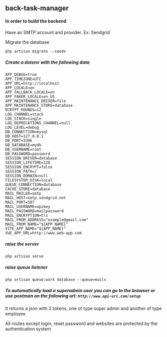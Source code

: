 ## back-task-manager

#### In order to build the backend

Have an SMTP account and provider. Ex: Sendgrid

Migrate the database

    php artisan migrate --seeds

##### Create a dotenv with the following data

```
APP_DEBUG=true
APP_TIMEZONE=UTC
APP_URL=http://localhost
APP_LOCALE=en
APP_FALLBACK_LOCALE=en
APP_FAKER_LOCALE=en_US
APP_MAINTENANCE_DRIVER=file
APP_MAINTENANCE_STORE=database
BCRYPT_ROUNDS=12
LOG_CHANNEL=stack
LOG_STACK=single
LOG_DEPRECATIONS_CHANNEL=null
LOG_LEVEL=debug
DB_CONNECTION=mysql
DB_HOST=127.0.0.1
DB_PORT=3306
DB_DATABASE=mydb
DB_USERNAME=root
DB_PASSWORD=password
SESSION_DRIVER=database
SESSION_LIFETIME=120
SESSION_ENCRYPT=false
SESSION_PATH=/
SESSION_DOMAIN=null
FILESYSTEM_DISK=local
QUEUE_CONNECTION=database
CACHE_STORE=database
MAIL_MAILER=smtp
MAIL_HOST=smtp.sendgrid.net
MAIL_PORT=587
MAIL_USERNAME=apikey
MAIL_PASSWORD=mailpassword
MAIL_ENCRYPTION=tls
MAIL_FROM_ADDRESS="example@gmail.com"
MAIL_FROM_NAME="${APP_NAME}"
VITE_APP_NAME="${APP_NAME}"
VUE_APP_URL=http://www.web-app.com
```

##### raise the server

    php artisan serve

##### raise queue listener

    php artisan queue:work database --queue=mails

##### To automatically load a superadmin user you can go to the browser or use postman on the following url: `http://www.api-url.com/setup`

It returns a json with 2 tokens, one of type super admin and another of type employee

All routes except login, reset password and websites are protected by the authentication system
